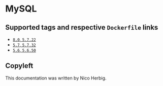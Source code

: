 # MySQL

## Supported tags and respective `Dockerfile` links

-	[`8.0`, `5.7.22`](https://github.com/nicoherbigio/docker-mysql/blob/master/8.0/debian/default/Dockerfile)
-	[`5.7`, `5.7.32`](https://github.com/nicoherbigio/docker-mysql/blob/master/5.7/debian/default/Dockerfile)
-	[`5.6`, `5.6.50`](https://github.com/nicoherbigio/docker-mysql/blob/master/5.6/debian/default/Dockerfile)

## Copyleft

This documentation was written by Nico Herbig.
